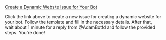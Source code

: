 [Create a Dynamic Website Issue for Your Bot](https://github.com/adambotfd/dashboard-maker/issues/new?assignees=&labels=dynamic+website&projects=&template=create-dynamic-website.md&title=%5BDynamic+Website+Creation%5D+Your+Bots+Name)

Click the link above to create a new issue for creating a dynamic website for your bot. Follow the template and fill in the necessary details. After that, wait about 1 minute for a reply from @AdamBotfd and follow the provided steps. You're done!
